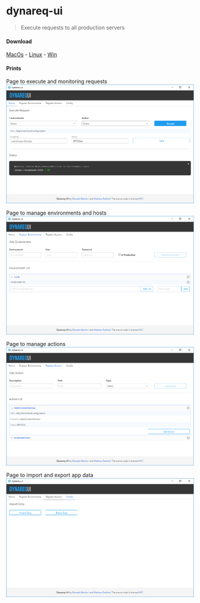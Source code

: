 # dynareq-ui

> Execute requests to all production servers

#### Download

[MacOs](https://github.com/mdsbarbieri/dynareq-ui/releases/download/v0.1-beta/dynareq-ui-darwin-x64.zip) - [Linux](https://github.com/mdsbarbieri/dynareq-ui/releases/download/v0.1-beta/dynareq-ui-linux-x64.zip) - [Win](https://github.com/mdsbarbieri/dynareq-ui/releases/download/v0.1-beta/dynareq-ui-win32-x64.zip)


#### Prints
Page to execute and monitoring requests
![Home](https://github.com/mdsbarbieri/dynareq-ui/raw/master/image/home.png "Page to execute and monitoring requests")

Page to manage environments and hosts
![Environments](https://github.com/mdsbarbieri/dynareq-ui/raw/master/image/environments.png "Page to manage environments and hosts")

Page to manage actions
![Actions](https://github.com/mdsbarbieri/dynareq-ui/raw/master/image/actions.png "Page to manage actions")

Page to import and export app data
![Config](https://github.com/mdsbarbieri/dynareq-ui/raw/master/image/config.png "Page to import and export app data")